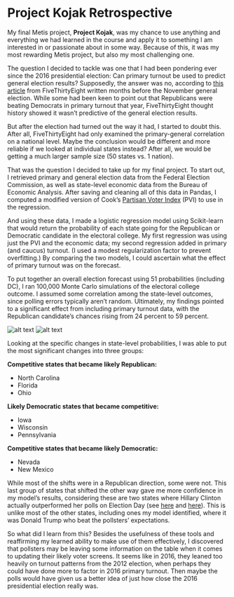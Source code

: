 # Project Kojak Retrospective

My final Metis project, **Project Kojak**, was my chance to use anything and everything we had learned in the course and apply 
it to something I am interested in or passionate about in some way. Because of this, it was my most rewarding Metis project, but 
also my most challenging one.

The question I decided to tackle was one that I had been pondering ever since the 2016 presidential election: Can primary 
turnout be used to predict general election results? Supposedly, the answer was no, according to [this article](https://fivethirtyeight.com/features/primary-turnout-means-nothing-for-the-general-election/) from FiveThirtyEight written 
months before the November general election. While some had been keen to point out that Republicans were 
beating Democrats in primary turnout that year, FiveThirtyEight thought history showed it wasn’t predictive of the general 
election results.

But after the election had turned out the way it had, I started to doubt this. After all, FiveThirtyEight had only examined the 
primary-general correlation on a national level. Maybe the conclusion would be different and more reliable if we looked at 
individual states instead? After all, we would be getting a much larger sample size (50 states vs. 1 nation).

That was the question I decided to take up for my final project. To start out, I retrieved primary and general election data 
from the Federal Election Commission, as well as state-level economic data from the Bureau of Economic Analysis. After saving 
and cleaning all of this data in Pandas, I computed a modified version of Cook’s [Partisan Voter Index](https://www.cookpolitical.com/introducing-2017-cook-political-report-partisan-voter-index) (PVI) to use in the 
regression.

And using these data, I made a logistic regression model using Scikit-learn that would return the probability of each state 
going for the Republican or Democratic candidate in the electoral college. My first regression was using just the PVI and the 
economic data; my second regression added in primary (and caucus) turnout. (I used a modest regularization factor to prevent 
overfitting.) By comparing the two models, I could ascertain what the effect of primary turnout was on the forecast.

To put together an overall election forecast using 51 probabilities (including DC), I ran 100,000 Monte Carlo simulations of the 
electoral college outcome. I assumed some correlation among the state-level outcomes, since polling errors typically aren’t 
random. Ultimately, my findings pointed to a significant effect from including primary turnout data, with the Republican 
candidate’s chances rising from 24 percent to 59 percent.

![alt text](https://skylerl2.github.io/images/MC_model_without_turnout.png)
![alt text](https://skylerl2.github.io/images/MC_model_with_turnout.png)

Looking at the specific changes in state-level probabilities, I was able to put the most significant changes into three groups:

**Competitive states that became likely Republican:**
* North Carolina
* Florida
* Ohio

**Likely Democratic states that became competitive:**
* Iowa
* Wisconsin
* Pennsylvania

**Competitive states that became likely Democratic:**
* Nevada
* New Mexico

While most of the shifts were in a Republican direction, some were not. This last group of states that shifted the other way 
gave me more confidence in my model’s results, considering these are two states where Hillary Clinton actually outperformed her 
polls on Election Day (see [here](https://www.realclearpolitics.com/epolls/2016/president/nv/nevada_trump_vs_clinton-5891.html) 
and [here](https://www.realclearpolitics.com/epolls/2016/president/nm/new_mexico_trump_vs_clinton-5894.html)). This is unlike 
most of the other states, including ones my model identified, where it was Donald Trump who beat the pollsters’ expectations.

So what did I learn from this? Besides the usefulness of these tools and reaffirming my learned ability to make use of them 
effectively, I discovered that pollsters may be leaving some information on the table when it comes to updating their likely 
voter screens. It seems like in 2016, they leaned too heavily on turnout patterns from the 2012 election, when perhaps they 
could have done more to factor in 2016 primary turnout. Then maybe the polls would have given us a better idea of just how close 
the 2016 presidential election really was.